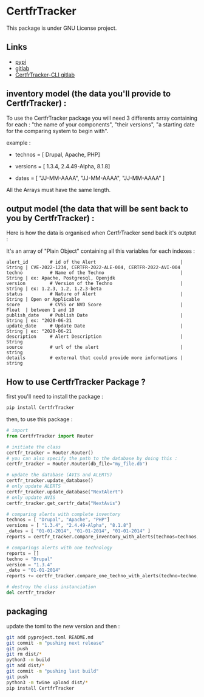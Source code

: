 # CertfrTracker

This package is under GNU License project.

## Links 

- [pypi](https://pypi.org/project/CertfrTracker/)
- [gitlab](https://gitlab.com/arthur_muraro/python-certfr/-/tree/pypi-package/)
- [CertfrTracker-CLI gitlab](https://gitlab.com/arthur_muraro/python-certfr)

## inventory model (the data you'll provide to CertfrTracker) :

To use the CertfrTracker package you will need 3 differents array containing for each : "the name of your components", "their versions", "a starting date for the comparing system to begin with".

example :

- technos = [ Drupal, Apache, PHP]

- versions = [ 1.3.4, 2.4.49-Alpha, 8.1.8]

- dates = [ "JJ-MM-AAAA", "JJ-MM-AAAA", "JJ-MM-AAAA" ]

All the Arrays must have the same length.

## output model (the data that will be sent back to you by CertfrTracker) :

Here is how the data is organised when CertfrTracker send back it's outptut :

It's an array of "Plain Object" containing all this variables for each indexes :

    alert_id        # id of the Alert                               | String | CVE-2022-1234, CERTFR-2022-ALE-004, CERTFR-2022-AVI-004
    techno          # Name of the Techno                            | String | ex: Apache, Postgresql, Openjdk
    version         # Version of the Techno                         | String | ex: 1.2.3, 1.2, 1.2.3-beta
    status          # Nature of Alert                               | String | Open or Applicable
    score           # CVSS or NVD Score                             | Float  | between 1 and 10
    publish_date    # Publish Date                                  | String | ex: "2020-06-21
    update_date     # Update Date                                   | String | ex: "2020-06-21
    description     # Alert Description                             | String
    source          # url of the alert                              | string
    details         # external that could provide more informations | string

## How to use CertfrTracker Package ?

first you'll need to install the package :

```python
pip install CertfrTracker
```

then, to use this package :

```python
# import
from CertfrTracker import Router

# initiate the class
certfr_tracker = Router.Router()
# you can also specify the path to the database by doing this :
certfr_tracker = Router.Router(db_file="my_file.db")

# update the database (AVIS and ALERTS)
certfr_tracker.update_database()
# only update ALERTS
certfr_tracker.update_database("NextAlert")
# only update AVIS
certfr_tracker.get_certfr_data("NextAvis")

# comparing alerts with complete inventory 
technos = [ "Drupal", "Apache", "PHP"]
versions = [ "1.3.4", "2.4.49-Alpha", "8.1.8"]
_dates = [ "01-01-2014", "01-01-2014", "01-01-2014" ]
reports = certfr_tracker.compare_inventory_with_alerts(technos=technos, versions=versions, dates=_dates)

# comparings alerts with one technology
reports = []
techno = "Drupal"
version = "1.3.4"
_date = "01-01-2014"
reports += certfr_tracker.compare_one_techno_with_alerts(techno=techno, version=version, _date=_date)

# destroy the class instanciation
del certfr_tracker
```

## packaging

update the toml to the new version and then :

```bash
git add pyproject.toml README.md
git commit -m "pushing next release"
git push
git rm dist/*
python3 -m build
git add dist/*
git commit -m "pushing last build"
git push
python3 -m twine upload dist/*
pip install CertfrTracker
```